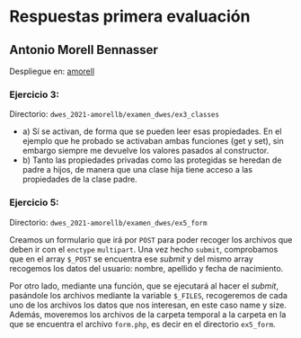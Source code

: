 # Respuestas primera evaluación

## Antonio Morell Bennasser

Despliegue en: [amorell](http://amorell.ifc33b.cifpfbmoll.eu/)

### Ejercicio 3:
Directorio: `dwes_2021-amorellb/examen_dwes/ex3_classes`
- a) Sí se activan, de forma que se pueden leer esas propiedades. En el ejemplo que he probado se activaban ambas
funciones (get y set), sin embargo siempre me devuelve los valores pasados al constructor.
- b) Tanto las propiedades privadas como las protegidas se heredan de padre a hijos, de manera que una clase
hija tiene acceso a las propiedades de la clase padre.

### Ejercicio 5:
Directorio: `dwes_2021-amorellb/examen_dwes/ex5_form`

Creamos un formulario que irá por `POST` para poder recoger los archivos que deben ir con el `enctype` `multipart`.
Una vez hecho `submit`, comprobamos que en el array `$_POST` se encuentra ese _submit_ y del mismo array recogemos los
datos del usuario: nombre, apellido y fecha de nacimiento.

Por otro lado, mediante una función, que se ejecutará al hacer el _submit_, pasándole los archivos mediante la variable
`$_FILES`, recogeremos de cada uno de los archivos los datos que nos interesan, en este caso name y size. Además,
moveremos los archivos de la carpeta temporal a la carpeta en la que se encuentra el archivo `form.php`, es decir en el
directorio `ex5_form`.


